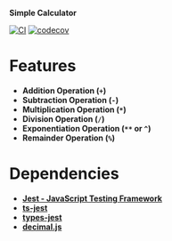 **Simple Calculator**

[![CI](https://github.com/amirhossein-emadi/simple-calculator/actions/workflows/ci.yml/badge.svg)](https://github.com/amirhossein-emadi/simple-calculator/actions/workflows/ci.yml)
[![codecov](https://codecov.io/gh/amirhossein-emadi/simple-calculator/branch/main/graph/badge.svg)](https://app.codecov.io/github/amirhossein-emadi/simple-calculator)

# Features

- **Addition Operation (`+`)**
- **Subtraction Operation (`-`)**
- **Multiplication Operation (`*`)**
- **Division Operation (`/`)**
- **Exponentiation Operation (`**` or `^`)**
- **Remainder Operation (`%`)**

# Dependencies

- [**Jest - JavaScript Testing Framework**](https://jestjs.io/docs/getting-started)
- [**ts-jest**](https://www.npmjs.com/package/ts-jest)
- [**types-jest**](https://www.npmjs.com/package/@types/jest)
- [**decimal.js**](https://www.npmjs.com/package/decimal.js)

